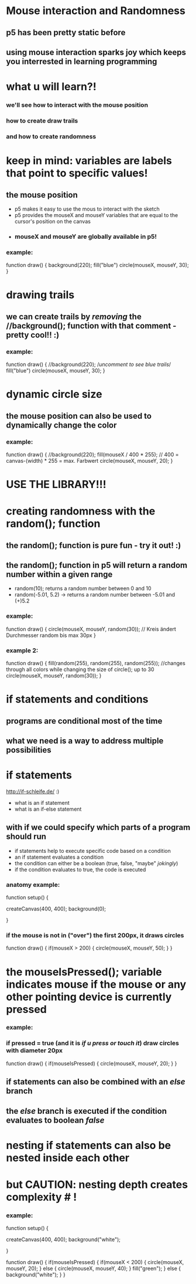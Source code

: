 # Mouse interaction and Randomness

## p5 has been pretty static before

## using mouse interaction sparks joy which keeps you interrested in learning programming


# what u will learn?!

### we'll see how to interact with the mouse position
### how to create draw trails
### and how to create randomness

# keep in mind: variables are labels that point to specific values!

## the mouse position

- p5 makes it easy to use the mous to interact with the sketch
- p5 provides the mouseX and mouseY variables that are equal to the cursor's position on the canvas
- ### mouseX and mouseY are globally available in p5! 

### example:

function draw() {
  background(220);
  fill("blue")
  circle(mouseX, mouseY, 30);
}

# drawing trails

## we can create trails by ***removing*** the //background(); function with that comment - pretty cool!! :)

### example:

function draw() {
  //background(220);  /*uncomment to see blue trails*/
  fill("blue")
  circle(mouseX, mouseY, 30);
}

# dynamic circle size

## the mouse position can also be used to dynamically change the color

### example:

function draw() {
  //background(220);
  fill(mouseX / 400 * 255); // 400 = canvas-(width) * 255 = max. Farbwert
  circle(mouseX, mouseY, 20);
}

# USE THE LIBRARY!!!

# creating randomness with the random(); function

## the random(); function is pure fun - try it out! :)

## the random(); function in p5 will return a random number within a given range

- random(10); returns a random number between 0 and 10
- random(-5.01, 5.2) -> returns a random number between -5.01 and (+)5.2

### example:

function draw() {
  circle(mouseX, mouseY, random(30)); // Kreis ändert Durchmesser random bis max 30px
}

### example 2:


function draw() {
  fill(random(255), random(255), random(255)); //changes through all colors while changing the size of circle(); up to 30
  circle(mouseX, mouseY, random(30));
}

# if statements and conditions

## programs are conditional most of the time
## what we need is a way to address multiple possibilities

# if statements 
http://if-schleife.de/ :)

- what is an if statement
- what is an if-else statement

## with if we could specify which parts of a program should run

- if statements help to execute specific code based on a condition
- an if statement evaluates a condition
- the condition can either be a boolean (true, false, "maybe" *jokingly*)
- if the condition evaluates to true, the code is executed

### anatomy example:

function setup() {

  createCanvas(400, 400);
  background(0);
 
}
### if the mouse is not in ("over") the first 200px, it draws circles

function draw() {
  if(mouseX > 200) {
    circle(mouseX, mouseY, 50);
    }
}

# the mouseIsPressed(); variable indicates mouse if the mouse or any other pointing device is currently pressed

### example:

### if pressed = true (and it is *if u press or touch it*) draw circles with diameter 20px

function draw() {
  if(mouseIsPressed) { 
    circle(mouseX, mouseY, 20);
    }
}

## if statements can also be combined with an *else* branch
## the *else* branch is executed if the condition evaluates to boolean *false*

# nesting if statements can also be nested inside each other
# but CAUTION: nesting depth creates complexity # !

### example:

function setup() {

  createCanvas(400, 400);
  background("white");
 
}

function draw() {
  if(mouseIsPressed) {
    if(mouseX < 200) {
      circle(mouseX, mouseY, 20);
    } else {
      circle(mouseX, mouseY, 40);
    }
    fill("green");
  } else {
    background("white");
  }
}